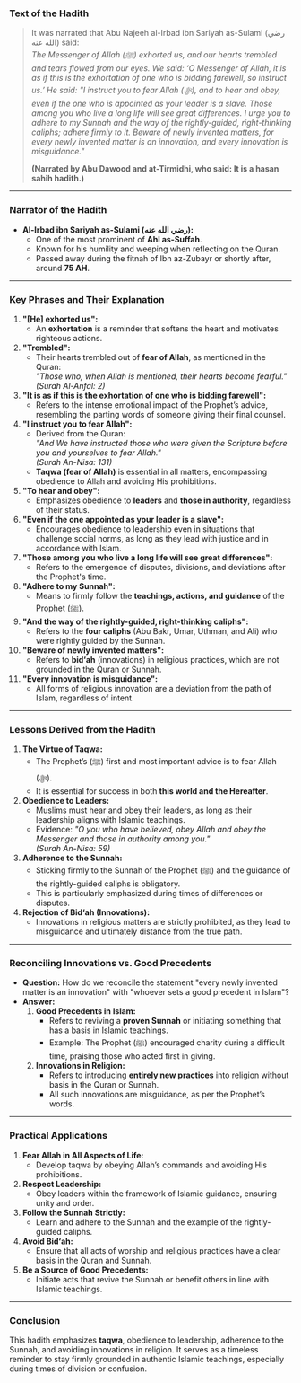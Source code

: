 ### Text of the Hadith
> It was narrated that Abu Najeeh al-Irbad ibn Sariyah as-Sulami (رضي الله عنه) said:  
> *The Messenger of Allah (ﷺ) exhorted us, and our hearts trembled and tears flowed from our eyes. We said: ‘O Messenger of Allah, it is as if this is the exhortation of one who is bidding farewell, so instruct us.’ He said: "I instruct you to fear Allah (ﷻ), and to hear and obey, even if the one who is appointed as your leader is a slave. Those among you who live a long life will see great differences. I urge you to adhere to my Sunnah and the way of the rightly-guided, right-thinking caliphs; adhere firmly to it. Beware of newly invented matters, for every newly invented matter is an innovation, and every innovation is misguidance."*  
>  
> **(Narrated by Abu Dawood and at-Tirmidhi, who said: It is a hasan sahih hadith.)**

---

### Narrator of the Hadith
- **Al-Irbad ibn Sariyah as-Sulami (رضي الله عنه):**
  - One of the most prominent of **Ahl as-Suffah**.
  - Known for his humility and weeping when reflecting on the Quran.
  - Passed away during the fitnah of Ibn az-Zubayr or shortly after, around **75 AH**.

---

### Key Phrases and Their Explanation
1. **"[He] exhorted us":**
   - An **exhortation** is a reminder that softens the heart and motivates righteous actions.
2. **"Trembled":**
   - Their hearts trembled out of **fear of Allah**, as mentioned in the Quran:  
     *"Those who, when Allah is mentioned, their hearts become fearful."*  
     *(Surah Al-Anfal: 2)*  
3. **"It is as if this is the exhortation of one who is bidding farewell":**
   - Refers to the intense emotional impact of the Prophet’s advice, resembling the parting words of someone giving their final counsel.
4. **"I instruct you to fear Allah":**
   - Derived from the Quran:  
     *"And We have instructed those who were given the Scripture before you and yourselves to fear Allah."*  
     *(Surah An-Nisa: 131)*  
   - **Taqwa (fear of Allah)** is essential in all matters, encompassing obedience to Allah and avoiding His prohibitions.
5. **"To hear and obey":**
   - Emphasizes obedience to **leaders** and **those in authority**, regardless of their status.
6. **"Even if the one appointed as your leader is a slave":**
   - Encourages obedience to leadership even in situations that challenge social norms, as long as they lead with justice and in accordance with Islam.
7. **"Those among you who live a long life will see great differences":**
   - Refers to the emergence of disputes, divisions, and deviations after the Prophet's time.
8. **"Adhere to my Sunnah":**
   - Means to firmly follow the **teachings, actions, and guidance** of the Prophet (ﷺ).
9. **"And the way of the rightly-guided, right-thinking caliphs":**
   - Refers to the **four caliphs** (Abu Bakr, Umar, Uthman, and Ali) who were rightly guided by the Sunnah.
10. **"Beware of newly invented matters":**
    - Refers to **bid‘ah** (innovations) in religious practices, which are not grounded in the Quran or Sunnah.
11. **"Every innovation is misguidance":**
    - All forms of religious innovation are a deviation from the path of Islam, regardless of intent.

---

### Lessons Derived from the Hadith
1. **The Virtue of Taqwa:**
   - The Prophet’s (ﷺ) first and most important advice is to fear Allah (ﷻ).
   - It is essential for success in both **this world and the Hereafter**.
2. **Obedience to Leaders:**
   - Muslims must hear and obey their leaders, as long as their leadership aligns with Islamic teachings.  
   - Evidence: *"O you who have believed, obey Allah and obey the Messenger and those in authority among you."*  
     *(Surah An-Nisa: 59)*
3. **Adherence to the Sunnah:**
   - Sticking firmly to the Sunnah of the Prophet (ﷺ) and the guidance of the rightly-guided caliphs is obligatory.
   - This is particularly emphasized during times of differences or disputes.
4. **Rejection of Bid‘ah (Innovations):**
   - Innovations in religious matters are strictly prohibited, as they lead to misguidance and ultimately distance from the true path.

---

### Reconciling Innovations vs. Good Precedents
- **Question:** How do we reconcile the statement "every newly invented matter is an innovation" with "whoever sets a good precedent in Islam"?  
- **Answer:**  
  1. **Good Precedents in Islam:**
     - Refers to reviving a **proven Sunnah** or initiating something that has a basis in Islamic teachings.
     - Example: The Prophet (ﷺ) encouraged charity during a difficult time, praising those who acted first in giving.
  2. **Innovations in Religion:**
     - Refers to introducing **entirely new practices** into religion without basis in the Quran or Sunnah.
     - All such innovations are misguidance, as per the Prophet’s words.

---

### Practical Applications
1. **Fear Allah in All Aspects of Life:**
   - Develop taqwa by obeying Allah’s commands and avoiding His prohibitions.
2. **Respect Leadership:**
   - Obey leaders within the framework of Islamic guidance, ensuring unity and order.
3. **Follow the Sunnah Strictly:**
   - Learn and adhere to the Sunnah and the example of the rightly-guided caliphs.
4. **Avoid Bid‘ah:**
   - Ensure that all acts of worship and religious practices have a clear basis in the Quran and Sunnah.
5. **Be a Source of Good Precedents:**
   - Initiate acts that revive the Sunnah or benefit others in line with Islamic teachings.

---

### Conclusion
This hadith emphasizes **taqwa**, obedience to leadership, adherence to the Sunnah, and avoiding innovations in religion. It serves as a timeless reminder to stay firmly grounded in authentic Islamic teachings, especially during times of division or confusion.

